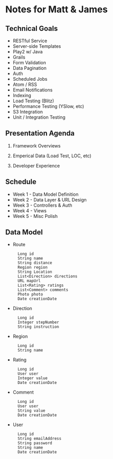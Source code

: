 Notes for Matt & James
======================

Technical Goals
---------------

* RESTful Service
* Server-side Templates
* Play2 w/ Java
* Grails
* Form Validation
* Data Pagination
* Auth
* Scheduled Jobs
* Atom / RSS
* Email Notifications
* Indexing
* Load Testing (Blitz)
* Performance Testing (YSlow, etc)
* S3 Integration
* Unit / Integration Testing


Presentation Agenda
-------------------

1) Framework Overviews

2) Emperical Data (Load Test, LOC, etc)

3) Developer Experience


Schedule
--------

* Week 1 - Data Model Definition
* Week 2 - Data Layer & URL Design
* Week 3 - Controllers & Auth
* Week 4 - Views
* Week 5 - Misc Polish


Data Model
----------

* Route

        Long id
        String name
        String distance
        Region region
        String Location
        List<Direction> directions
        URL mapUrl
        List<Rating> ratings
        List<Comment> comments
        Photo photo
        Date creationDate

* Direction

        Long id
        Integer stepNumber
        String instruction

* Region

        Long id
        String name

* Rating

        Long id
        User user
        Integer value
        Date creationDate

* Comment

        Long id
        User user
        String value
        Date creationDate

* User

        Long id
        String emailAddress
        String password
        String name
        Date creationDate


